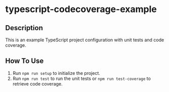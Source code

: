 # typescript-codecoverage-example

Description
----
This is an example TypeScript project configuration with unit tests and code coverage.

How To Use
----
1. Run `npm run setup` to initialize the project.
1. Run `npm run test` to run the unit tests or `npm run test-coverage` to retrieve code coverage.
